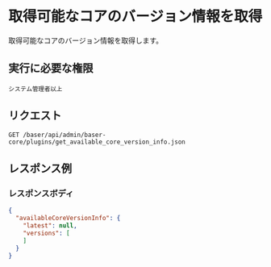 # 取得可能なコアのバージョン情報を取得

取得可能なコアのバージョン情報を取得します。

## 実行に必要な権限

```
システム管理者以上
```

## リクエスト
```
GET /baser/api/admin/baser-core/plugins/get_available_core_version_info.json
```
## レスポンス例

### レスポンスボディ

```json
{
  "availableCoreVersionInfo": {
    "latest": null,
    "versions": [
    ]
  }
}
```
